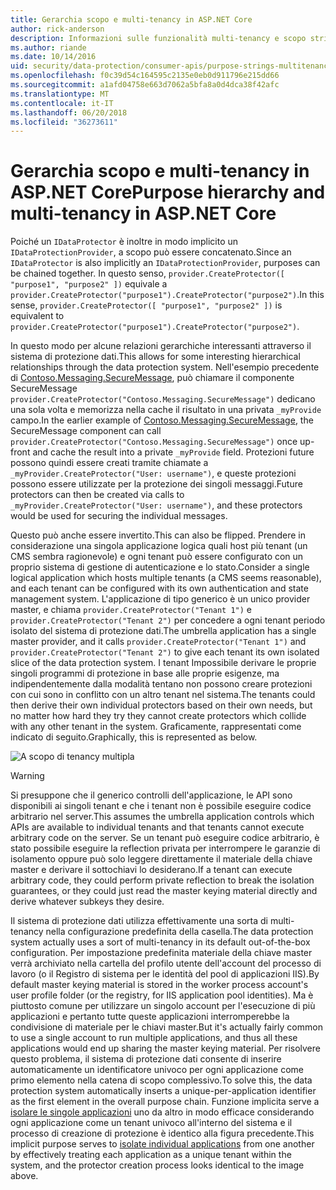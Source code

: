 ```yaml
---
title: Gerarchia scopo e multi-tenancy in ASP.NET Core
author: rick-anderson
description: Informazioni sulle funzionalità multi-tenancy e scopo stringa gerarchia, tra cui le API di protezione dati di ASP.NET Core.
ms.author: riande
ms.date: 10/14/2016
uid: security/data-protection/consumer-apis/purpose-strings-multitenancy
ms.openlocfilehash: f0c39d54c164595c2135e0eb0d911796e215dd66
ms.sourcegitcommit: a1afd04758e663d7062a5bfa8a0d4dca38f42afc
ms.translationtype: MT
ms.contentlocale: it-IT
ms.lasthandoff: 06/20/2018
ms.locfileid: "36273611"
---
```

# <a name="purpose-hierarchy-and-multi-tenancy-in-aspnet-core"></a><span data-ttu-id="70304-103">Gerarchia scopo e multi-tenancy in ASP.NET Core</span><span class="sxs-lookup"><span data-stu-id="70304-103">Purpose hierarchy and multi-tenancy in ASP.NET Core</span></span>

<span data-ttu-id="70304-104">Poiché un `IDataProtector` è inoltre in modo implicito un `IDataProtectionProvider`, a scopo può essere concatenato.</span><span class="sxs-lookup"><span data-stu-id="70304-104">Since an `IDataProtector` is also implicitly an `IDataProtectionProvider`, purposes can be chained together.</span></span> <span data-ttu-id="70304-105">In questo senso, `provider.CreateProtector([ "purpose1", "purpose2" ])` equivale a `provider.CreateProtector("purpose1").CreateProtector("purpose2")`.</span><span class="sxs-lookup"><span data-stu-id="70304-105">In this sense, `provider.CreateProtector([ "purpose1", "purpose2" ])` is equivalent to `provider.CreateProtector("purpose1").CreateProtector("purpose2")`.</span></span>

<span data-ttu-id="70304-106">In questo modo per alcune relazioni gerarchiche interessanti attraverso il sistema di protezione dati.</span><span class="sxs-lookup"><span data-stu-id="70304-106">This allows for some interesting hierarchical relationships through the data protection system.</span></span> <span data-ttu-id="70304-107">Nell'esempio precedente di [Contoso.Messaging.SecureMessage](xref:security/data-protection/consumer-apis/purpose-strings#data-protection-contoso-purpose), può chiamare il componente SecureMessage `provider.CreateProtector("Contoso.Messaging.SecureMessage")` dedicano una sola volta e memorizza nella cache il risultato in una privata `_myProvide` campo.</span><span class="sxs-lookup"><span data-stu-id="70304-107">In the earlier example of [Contoso.Messaging.SecureMessage](xref:security/data-protection/consumer-apis/purpose-strings#data-protection-contoso-purpose), the SecureMessage component can call `provider.CreateProtector("Contoso.Messaging.SecureMessage")` once up-front and cache the result into a private `_myProvide` field.</span></span> <span data-ttu-id="70304-108">Protezioni future possono quindi essere creati tramite chiamate a `_myProvider.CreateProtector("User: username")`, e queste protezioni possono essere utilizzate per la protezione dei singoli messaggi.</span><span class="sxs-lookup"><span data-stu-id="70304-108">Future protectors can then be created via calls to `_myProvider.CreateProtector("User: username")`, and these protectors would be used for securing the individual messages.</span></span>

<span data-ttu-id="70304-109">Questo può anche essere invertito.</span><span class="sxs-lookup"><span data-stu-id="70304-109">This can also be flipped.</span></span> <span data-ttu-id="70304-110">Prendere in considerazione una singola applicazione logica quali host più tenant (un CMS sembra ragionevole) e ogni tenant può essere configurato con un proprio sistema di gestione di autenticazione e lo stato.</span><span class="sxs-lookup"><span data-stu-id="70304-110">Consider a single logical application which hosts multiple tenants (a CMS seems reasonable), and each tenant can be configured with its own authentication and state management system.</span></span> <span data-ttu-id="70304-111">L'applicazione di tipo generico è un unico provider master, e chiama `provider.CreateProtector("Tenant 1")` e `provider.CreateProtector("Tenant 2")` per concedere a ogni tenant periodo isolato del sistema di protezione dati.</span><span class="sxs-lookup"><span data-stu-id="70304-111">The umbrella application has a single master provider, and it calls `provider.CreateProtector("Tenant 1")` and `provider.CreateProtector("Tenant 2")` to give each tenant its own isolated slice of the data protection system.</span></span> <span data-ttu-id="70304-112">I tenant Impossibile derivare le proprie singoli programmi di protezione in base alle proprie esigenze, ma indipendentemente dalla modalità tentano non possono creare protezioni con cui sono in conflitto con un altro tenant nel sistema.</span><span class="sxs-lookup"><span data-stu-id="70304-112">The tenants could then derive their own individual protectors based on their own needs, but no matter how hard they try they cannot create protectors which collide with any other tenant in the system.</span></span> <span data-ttu-id="70304-113">Graficamente, rappresentati come indicato di seguito.</span><span class="sxs-lookup"><span data-stu-id="70304-113">Graphically, this is represented as below.</span></span>

![A scopo di tenancy multipla](purpose-strings-multitenancy/_static/purposes-multi-tenancy.png)

>[!WARNING]
> <span data-ttu-id="70304-115">Si presuppone che il generico controlli dell'applicazione, le API sono disponibili ai singoli tenant e che i tenant non è possibile eseguire codice arbitrario nel server.</span><span class="sxs-lookup"><span data-stu-id="70304-115">This assumes the umbrella application controls which APIs are available to individual tenants and that tenants cannot execute arbitrary code on the server.</span></span> <span data-ttu-id="70304-116">Se un tenant può eseguire codice arbitrario, è stato possibile eseguire la reflection privata per interrompere le garanzie di isolamento oppure può solo leggere direttamente il materiale della chiave master e derivare il sottochiavi lo desiderano.</span><span class="sxs-lookup"><span data-stu-id="70304-116">If a tenant can execute arbitrary code, they could perform private reflection to break the isolation guarantees, or they could just read the master keying material directly and derive whatever subkeys they desire.</span></span>

<span data-ttu-id="70304-117">Il sistema di protezione dati utilizza effettivamente una sorta di multi-tenancy nella configurazione predefinita della casella.</span><span class="sxs-lookup"><span data-stu-id="70304-117">The data protection system actually uses a sort of multi-tenancy in its default out-of-the-box configuration.</span></span> <span data-ttu-id="70304-118">Per impostazione predefinita materiale della chiave master verrà archiviato nella cartella del profilo utente dell'account del processo di lavoro (o il Registro di sistema per le identità del pool di applicazioni IIS).</span><span class="sxs-lookup"><span data-stu-id="70304-118">By default master keying material is stored in the worker process account's user profile folder (or the registry, for IIS application pool identities).</span></span> <span data-ttu-id="70304-119">Ma è piuttosto comune per utilizzare un singolo account per l'esecuzione di più applicazioni e pertanto tutte queste applicazioni interromperebbe la condivisione di materiale per le chiavi master.</span><span class="sxs-lookup"><span data-stu-id="70304-119">But it's actually fairly common to use a single account to run multiple applications, and thus all these applications would end up sharing the master keying material.</span></span> <span data-ttu-id="70304-120">Per risolvere questo problema, il sistema di protezione dati consente di inserire automaticamente un identificatore univoco per ogni applicazione come primo elemento nella catena di scopo complessivo.</span><span class="sxs-lookup"><span data-stu-id="70304-120">To solve this, the data protection system automatically inserts a unique-per-application identifier as the first element in the overall purpose chain.</span></span> <span data-ttu-id="70304-121">Funzione implicita serve a [isolare le singole applicazioni](xref:security/data-protection/configuration/overview#per-application-isolation) uno da altro in modo efficace considerando ogni applicazione come un tenant univoco all'interno del sistema e il processo di creazione di protezione è identico alla figura precedente.</span><span class="sxs-lookup"><span data-stu-id="70304-121">This implicit purpose serves to [isolate individual applications](xref:security/data-protection/configuration/overview#per-application-isolation) from one another by effectively treating each application as a unique tenant within the system, and the protector creation process looks identical to the image above.</span></span>
